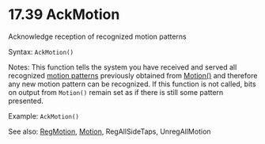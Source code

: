 # 17.39 AckMotion 

Acknowledge reception of recognized motion patterns 

Syntax: `AckMotion()` 

Notes: This function tells  the system you have received and served all recognized [motion patterns](/17-api-native-functions/1735-motion-pattern-type-list-definition.md) previously obtained from [Motion\(\)](/17-api-native-functions/1738-motion.md) and therefore any new motion pattern can be recognized. If this function is not called, bits on output from `Motion()` remain set as if there is still some pattern presented. 

Example: `AckMotion()` 

See also: [RegMotion](/17-api-native-functions/1736-regmotion.md), [Motion](/17-api-native-functions/1738-motion.md), RegAllSideTaps, UnregAllMotion

